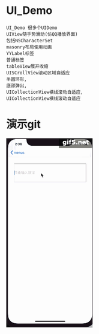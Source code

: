 # UI_Demo
```
UI_Demo 很多个UIDemo
UIView随手势滑动(仿QQ播放界面)
包括NSCharacterSet
masonry布局使用动画
YYLabel标签
普通标签
tableView展开收缩
UISCrollView滚动区域自适应
半圆环形, 
底部弹出,   
UICollectionView横线滚动自适应, 
UICollectionView横线滚动自适应
```

# 演示git
![在这里插入图片描述](https://github.com/NieYinlong/UI_Demo/blob/master/%E6%BC%94%E7%A4%BA%E5%9B%BE.gif)
